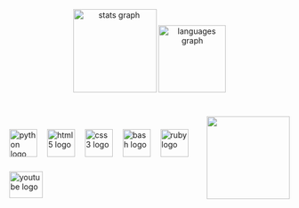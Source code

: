 <div align="center">
  <img src="https://github-readme-stats.vercel.app/api?username=Len-L&hide_title=false&hide_rank=false&show_icons=true&include_all_commits=true&count_private=true&disable_animations=false&theme=dracula&locale=en&hide_border=false&order=1" height="150" alt="stats graph"  />
  <img src="https://github-readme-stats.vercel.app/api/top-langs?username=Len-L&locale=en&hide_title=false&layout=compact&card_width=320&langs_count=7&theme=dracula&hide_border=false&order=2" height="121" alt="languages graph"  />
</div>

###

<br clear="both">

<img align="right" height="149" src="https://avatars.githubusercontent.com/u/106129901?v=4"  />

###

<div align="left">
  <img src="https://cdn.jsdelivr.net/gh/devicons/devicon/icons/python/python-plain-wordmark.svg" height="50" alt="python logo"  />
  <img width="10" />
  <img src="https://cdn.jsdelivr.net/gh/devicons/devicon/icons/html5/html5-plain-wordmark.svg" height="50" alt="html5 logo"  />
  <img width="10" />
  <img src="https://cdn.jsdelivr.net/gh/devicons/devicon/icons/css3/css3-plain-wordmark.svg" height="50" alt="css3 logo"  />
  <img width="10" />
  <img src="https://cdn.jsdelivr.net/gh/devicons/devicon/icons/bash/bash-original.svg" height="50" alt="bash logo"  />
  <img width="10" />
  <img src="https://cdn.jsdelivr.net/gh/devicons/devicon/icons/ruby/ruby-plain-wordmark.svg" height="50" alt="ruby logo"  />
</div>

###

<div align="left">
  <a href="https://youtube.com/@LenL_" target="_blank">
    <img src="https://raw.githubusercontent.com/maurodesouza/profile-readme-generator/master/src/assets/icons/social/youtube/default.svg" width="60" height="48" alt="youtube logo"  />
  </a>
</div>


